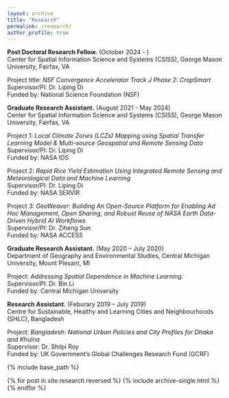 ```yaml
---
layout: archive
title: "Research"
permalink: /research/
author_profile: true
---
```

<b>Post Doctoral Research Fellow.</b> (October 2024 - )
<br>Center for Spatial Information Science and Systems (CSISS), George Mason University, Fairfax, VA

Project title: <i>NSF Convergence Accelerator Track J Phase 2: CropSmart</i>
<br>Supervisor/PI: Dr. Liping Di
<br>Funded by: National Science Foundation (NSF)

<b>Graduate Research Assistant.</b> (August 2021 - May 2024)
<br>Center for Spatial Information Science and Systems (CSISS), George Mason University, Fairfax, VA

Project 1: <i>Local Climate Zones (LCZs) Mapping using Spatial Transfer Learning Model & Multi-source Geospatial and Remote Sensing Data</i>
<br>Supervisor/PI: Dr. Liping Di
<br>Funded by: NASA IDS

Project 2: <i>Rapid Rice Yield Estimation Using Integrated Remote Sensing and Meteorological Data and Machine Learning</i>
<br>Supervisor/PI: Dr. Liping Di
<br>Funded by: NASA SERVIR

Project 3: <i>GeoWeaver: Building An Open-Source Platform for Enabling Ad Hoc Management, Open Sharing, and Robust Reuse of NASA Earth Data-Driven Hybrid AI Workflows</i>
<br>Supervisor/PI: Dr. Ziheng Sun
<br>Funded by: NASA ACCESS

<b>Graduate Research Assistant.</b>	(May 2020 – July 2020)
<br>Department of Geography and Environmental Studies, Central Michigan University, Mount Plesant, MI

Project: <i>Addressing Spatial Dependence in Machine Learning.</i>
<br>Supervisor/PI: Dr. Bin Li
<br>Funded by: Central Michigan University

<b>Research Assistant.</b>	(Feburary 2019 – July 2019)
<br>Centre for Sustainable, Healthy and Learning Cities and Neighbourhoods (SHLC), Bangladesh

Project: <i>Bangladesh: National Urban Policies and City Profiles for Dhaka and Khulna</i>
<br>Supervisor: Dr. Shilpi Roy
<br>Funded by: UK Government’s Global Challenges Research Fund (GCRF)


{% include base_path %}

{% for post in site.research reversed %}
  {% include archive-single.html %}
{% endfor %}
